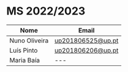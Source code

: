 # MS 2022/2023

| Nome          | Email             |
| ------------- | ----------------- |
| Nuno Oliveira | up201806525@up.pt |
| Luís Pinto    | up201806206@up.pt |
| Maria Baía    | ---               |
